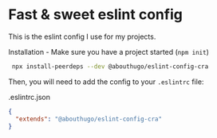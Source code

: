 # Fast & sweet eslint config

This is the eslint config I use for my projects.

Installation - Make sure you have a project started (`npm init`)

```sh
 npx install-peerdeps --dev @abouthugo/eslint-config-cra
```

Then, you will need to add the config to your `.eslintrc` file:

.eslintrc.json

```json
{
  "extends": "@abouthugo/eslint-config-cra"
}
```

